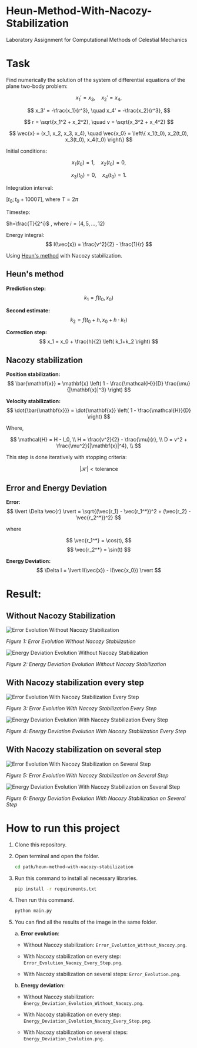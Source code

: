 # Heun-Method-With-Nacozy-Stabilization
Laboratory Assignment for Computational Methods of Celestial Mechanics

# Task
Find numerically the solution of the system of differential equations of the plane two-body problem:

$$
x_1' = x_3, \quad x_2' = x_4,
$$

$$
x_3' = -\frac{x_1}{r^3}, \quad x_4' = -\frac{x_2}{r^3},
$$

$$
r = \sqrt{x_1^2 + x_2^2}, \quad v = \sqrt{x_3^2 + x_4^2}
$$

$$
\vec{x} = (x_1, x_2, x_3, x_4), \quad \vec{x_0} = \left\{ x_1(t_0), x_2(t_0), x_3(t_0), x_4(t_0) \right\}
$$

Initial conditions:

$$
x_1(t_0) = 1, \quad x_2(t_0) = 0,
$$

$$
x_3(t_0) = 0, \quad x_4(t_0) = 1.
$$

Integration interval: 

$\left[ t_0; t_0+1000T \right]$, where $T = 2\pi$

Timestep:

$h=\frac{T}{2^i}$ , where $i = (4, 5,..., 12)$

Energy integral:
$$
I(\vec{x}) = \frac{v^2}{2} - \frac{1}{r}
$$

Using [Heun's method](https://en.wikipedia.org/wiki/Heun%27s_method) with Nacozy stabilization.

## Heun's method
**Prediction step:**
    $$
    k_1=f(t_0,x_0)
    $$

**Second estimate:**
    $$
    k_2=f(t_0+h,x_0+h \cdot k_1)
    $$

**Correction step:**
    $$
    x_1 = x_0 + \frac{h}{2} \left( k_1+k_2 \right)
    $$

## Nacozy stabilization

**Position stabilization:**
$$
\bar{\mathbf{x}} = \mathbf{x} \left( 1 - \frac{\mathcal{H}}{D} \frac{\mu}{|\mathbf{x}|^3} \right)
$$

**Velocity stabilization:**
$$
\dot{\bar{\mathbf{x}}} = \dot{\mathbf{x}} \left( 1 - \frac{\mathcal{H}}{D} \right)
$$

Where,

$$
\mathcal{H} = H - I_0, \\
H = \frac{v^2}{2} - \frac{\mu}{r}, \\
D = v^2 + \frac{\mu^2}{|\mathbf{x}|^4}, \\
$$

This step is done iteratively with stopping criteria:

$$
|\mathcal{H}| < \text{tolerance}
$$

## Error and Energy Deviation
**Error:**
$$
\lvert \Delta \vec{r} \rvert = \sqrt{(\vec{r_1} - \vec{r_1^*})^2 + (\vec{r_2} - \vec{r_2^*})^2}
$$

where

$$
\vec{r_1^*} = \cos(t),
$$
$$
\vec{r_2^*} = \sin(t)
$$

**Energy Deviation:**
$$
\Delta I = \lvert I(\vec{x}) - I(\vec{x_0}) \rvert
$$

# Result:
## Without Nacozy Stabilization
![Error Evolution Without Nacozy Stabilization](/Error_Evolution_Without_Nacozy.png)

*Figure 1: Error Evolution Without Nacozy Stabilization*

![Energy Deviation Evolution Without Nacozy Stabilization](/Energy_Deviation_Evolution_Without_Nacozy.png)

*Figure 2: Energy Deviation Evolution Without Nacozy Stabilization*

## With Nacozy stabilization every step
![Error Evolution With Nacozy Stabilization Every Step](/Error_Evolution_Nacozy_Every_Step.png)

*Figure 3: Error Evolution With Nacozy Stabilization Every Step*

![Energy Deviation Evolution With Nacozy Stabilization Every Step](/Energy_Deviation_Evolution_Nacozy_Every_Step.png)

*Figure 4: Energy Deviation Evolution With Nacozy Stabilization Every Step*

## With Nacozy stabilization on several step
![Error Evolution With Nacozy Stabilization on Several Step](/Error_Evolution.png)

*Figure 5: Error Evolution With Nacozy Stabilization  on Several Step*

![Energy Deviation Evolution With Nacozy Stabilization on Several Step](/Energy_Deviation_Evolution.png)

*Figure 6: Energy Deviation Evolution With Nacozy Stabilization on Several Step*

# How to run this project
1. Clone this repository.
2. Open terminal and open the folder. 
    ```sh
    cd path/heun-method-with-nacozy-stabilization
    ```
3. Run this command to install all necessary libraries.
    ```sh
    pip install -r requirements.txt
    ```
4. Then run this command.
    ```sh
    python main.py
    ```
5. You can find all the results of the image in the same folder.

    a. **Error evolution**:

    - Without Nacozy stabilization: `Error_Evolution_Without_Nacozy.png`.
    
    - With Nacozy stabilization on every step: `Error_Evolution_Nacozy_Every_Step.png`.

    - With Nacozy stabilization on several steps: `Error_Evolution.png`.

    b. **Energy deviation**:

    - Without Nacozy stabilization: `Energy_Deviation_Evolution_Without_Nacozy.png`.
    
    - With Nacozy stabilization on every step: `Energy_Deviation_Evolution_Nacozy_Every_Step.png`.

    - With Nacozy stabilization on several steps: `Energy_Deviation_Evolution.png`.
